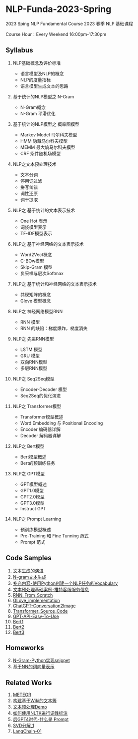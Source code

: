# NLP-Funda-2023-Spring
2023 Sping NLP Fundamental Course
2023 春季 NLP 基础课程

Course Hour：Every Weekend 16:00pm-17:30pm

## Syllabus

1. NLP基础概念及评价标准
    - 语言模型及NLP的概念
    - NLP的度量指标
    - 语言模型生成文本的思路

2. 基于统计的NLP模型之 N-Gram
    - N-Gram概念
    - N-Gram 平滑优化

3. 基于统计的NLP模型之 概率图模型
    - Markov Model 马尔科夫模型
    - HMM 隐藏马尔科夫模型
    - MEMM 最大熵马尔科夫模型
    - CRF 条件随机场模型

4. NLP之文本预处理技术
    - 文本分词
    - 停用词过滤
    - 拼写纠错
    - 词性还原
    - 词干提取

5. NLP之 基于统计的文本表示技术
    - One Hot 表示
    - 词袋模型表示
    - TF-IDF模型表示

6. NLP之 基于神经网络的文本表示技术
    - Word2Vect概念
    - C-BOw模型
    - Skip-Gram 模型
    - 负采样与层次Softmax

7. NLP之 基于统计和神经网络的文本表示技术
    - 共现矩阵的概念
    - Glove 模型概念

8. NLP之 神经网络模型RNN
    - RNN 模型
    - RNN 的缺陷：梯度爆炸，梯度消失

9. NLP之 先进RNN模型
    - LSTM 模型
    - GRU 模型
    - 双向RNN模型
    - 多层RNN模型

10. NLP之 Seq2Seq模型
    - Encoder-Decoder 模型
    - Seq2Seq的优化演进

11. NLP之 Transformer模型
    - Transformer模型概述
    - Word Embedding 与 Positional Encoding
    - Encoder 编码器详解
    - Decoder 解码器详解

12. NLP之 Bert模型
    - Bert模型概述
    - Bert的预训练任务

13. NLP之 GPT模型
    - GPT模型概述
    - GPT1.0模型
    - GPT2.0模型
    - GPT3.0模型
    - Instruct GPT

14. NLP之 Prompt Learning
    - 预训练模型概述
    - Pre-Training 和 Fine Tunning 范式
    - Prompt 范式


## Code Samples

1. [文本生成的演进](code/NLP基础课第一节-文本生成.ipynb)
2. [N-gram文本生成](code/NLP%E5%9F%BA%E7%A1%80%E8%AF%BE%E7%AC%AC%E4%BA%8C%E8%8A%82-N_Gram%E6%A8%A1%E5%9E%8B%E8%AE%AD%E7%BB%83%E5%8F%8A%E6%96%87%E6%9C%AC%E7%94%9F%E6%88%90.ipynb)
3. [补充内容-使用Python创建一个NLP任务的Vocabulary](https://github.com/sawyerbutton/NLP-Funda-2023-Spring/blob/main/code/%E4%BD%BF%E7%94%A8Python%E6%90%AD%E5%BB%BAVocabulary.ipynb)
4. [文本预处理基础案例-推特客服服务信息](https://github.com/sawyerbutton/NLP-Funda-2023-Spring/blob/main/code/%E6%8E%A8%E7%89%B9%E6%96%87%E6%9C%AC%E9%A2%84%E5%A4%84%E7%90%86.ipynb)
5. [RNN_From_Scratch](https://github.com/sawyerbutton/NLP-Funda-2023-Spring/blob/main/code/RNN_From_Scratch_1.ipynb)
6. [GLove_implementation](https://github.com/sawyerbutton/NLP-Funda-2023-Spring/blob/main/code/Glove_Implementation.ipynb)
7. [ChatGPT-Conversation2Image](https://github.com/sawyerbutton/NLP-Funda-2023-Spring/blob/main/code/gpt-image.js)
8. [Transformer_Source_Code](https://github.com/sawyerbutton/NLP-Funda-2023-Spring/blob/main/code/Transformer_Source_Code.ipynb)
9. [GPT-API-Easy-To-Use](https://github.com/sawyerbutton/NLP-Funda-2023-Spring/blob/main/code/gpt_ez.ipynb)
10. [Bert1](https://github.com/sawyerbutton/NLP-Funda-2023-Spring/blob/main/code/Bert_Demo_1.ipynb)
11. [Bert2](https://github.com/sawyerbutton/NLP-Funda-2023-Spring/blob/main/code/Bert_Demo_2.ipynb)
12. [Bert3](https://github.com/sawyerbutton/NLP-Funda-2023-Spring/blob/main/code/Bert_Demo_3.ipynb)


## Homeworks

2. [N-Gram-Python实现snippet](Homework/NLP%E5%9F%BA%E7%A1%80%E7%AC%AC%E4%BA%8C%E8%8A%82%E8%AF%BE%E5%90%8E%E4%BD%9C%E4%B8%9A.py)
3. [基于NN的词向量表示](https://github.com/sawyerbutton/NLP-Funda-2023-Spring/blob/main/Homework/words_vetctorize.ipynb)


## Related Works

1. [METEOR](Related/METEOR.ipynb)
2. [构建基于Wiki的文本簇](https://github.com/sawyerbutton/NLP-Funda-2023-Spring/blob/main/Related/%E4%BD%BF%E7%94%A8Wiki%E6%9E%84%E5%BB%BA%E4%B8%80%E4%B8%AA%E6%96%87%E6%9C%AC%E7%B0%87.ipynb)
3. [文本预处理Demo](https://github.com/sawyerbutton/NLP-Funda-2023-Spring/blob/main/Related/%E6%96%87%E6%9C%AC%E9%A2%84%E5%A4%84%E7%90%86Demo.ipynb)
4. [如何使用NLTK进行词性标注](https://github.com/sawyerbutton/NLP-Funda-2023-Spring/blob/main/Related/%E5%A6%82%E4%BD%95%E4%BD%BF%E7%94%A8NLTK%E8%BF%9B%E8%A1%8C%E8%AF%8D%E6%80%A7%E6%A0%87%E6%B3%A8.ipynb)
5. [后GPT4时代-什么是 Prompt](https://gist.github.com/sawyerbutton/2305cd60e134ffc06d8402fbfc4b7035)
6. [SVD分解_1](https://github.com/sawyerbutton/NLP-Funda-2023-Spring/blob/main/Related/SVD%E5%88%86%E8%A7%A320230410.pdf)
7. [LangChain-01](https://gist.github.com/sawyerbutton/412a6c1dbde2b112faa7f84493b9e28f)
